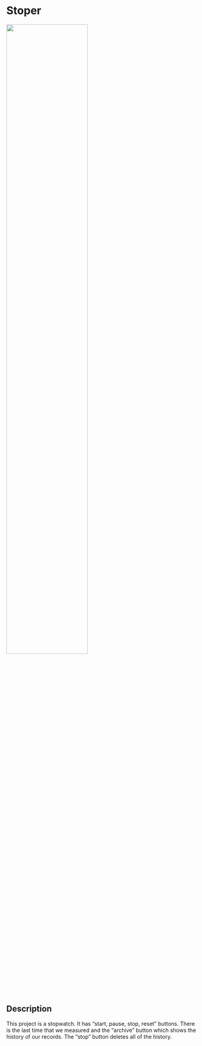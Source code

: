 # Stoper

<img src="https://github.com/Wikaobl/stoper/assets/107032701/5cb1d774-2820-4565-822c-d9c838c17bf4" width="65%">

## Description

This project is a stopwatch. It has “start, pause, stop, reset” buttons. There is the last time that we measured and the “archive” button which shows the history of our records. The “stop” button deletes all of the history.
